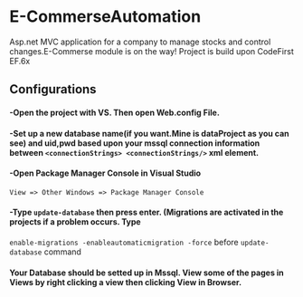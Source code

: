 # E-CommerseAutomation
Asp.net MVC application for a company to manage stocks and control changes.E-Commerse module is on the way!
Project is build upon CodeFirst EF.6x

## Configurations  
#### -Open the project with VS. Then open Web.config File.
#### -Set up a new database name(if you want.Mine is dataProject as you can see) and uid,pwd based upon your mssql connection information between ```<connectionStrings> <connectionStrings/>``` xml element.
#### -Open Package Manager Console in Visual Studio 
  ```View => Other Windows => Package Manager Console```
#### -Type ```update-database``` then press enter. (Migrations are activated in the projects if a problem occurs. Type 
  ```enable-migrations -enableautomaticmigration -force```
  before ```update-database``` command
#### Your Database should be setted up in Mssql. View some of the pages in Views by right clicking a view then clicking View in Browser.
